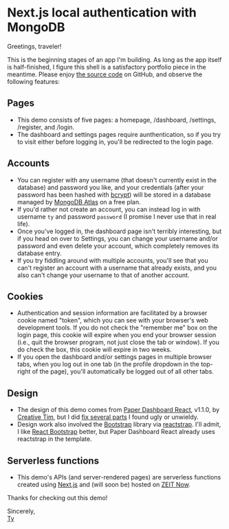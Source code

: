 # Next.js local authentication with MongoDB

Greetings, traveler!

This is the beginning stages of an app I'm building. As long as the app itself is half-finished, I figure this shell is a satisfactory portfolio piece in the meantime. Please enjoy [the source code](https://github.com/TyWMick/nextjs-local-authentication) on GitHub, and observe the following features:

## Pages

- This demo consists of five pages: a homepage, /dashboard, /settings, /register, and /login.
- The dashboard and settings pages require aunthentication, so if you try to visit either before logging in, you'll be redirected to the login page.

## Accounts

- You can register with any username (that doesn't currently exist in the database) and password you like, and your credentials (after your password has been hashed with [bcrypt](https://github.com/kelektiv/node.bcrypt.js)) will be stored in a database managed by [MongoDB Atlas](https://www.mongodb.com/cloud/atlas) on a free plan.
- If you'd rather not create an account, you can instead log in with username `ty` and password `password` (I promise I never use that in real life).
- Once you've logged in, the dashboard page isn't terribly interesting, but if you head on over to Settings, you can change your username and/or password and even delete your account, which completely removes its database entry.
- If you try fiddling around with multiple accounts, you'll see that you can't register an account with a username that already exists, and you also can't change your username to that of another account.

## Cookies

- Authentication and session information are facilitated by a browser cookie named "token", which you can see with your browser's web development tools. If you do not check the "remember me" box on the login page, this cookie will expire when you end your browser session (i.e., quit the browser program, not just close the tab or window). If you do check the box, this cookie will expire in two weeks.
- If you open the dashboard and/or settings pages in multiple browser tabs, when you log out in one tab (in the profile dropdown in the top-right of the page), you'll automatically be logged out of all other tabs.

## Design

- The design of this demo comes from [Paper Dashboard React](https://www.creative-tim.com/product/paper-dashboard-react), v1.1.0, by [Creative Tim](https://www.creative-tim.com/), but I did [fix several parts](https://github.com/TyWMick/nextjs-local-authentication/blob/master/styles.scss) I found ugly or unwieldy.
- Design work also involved the [Bootstrap](https://getbootstrap.com/) library via [reactstrap](https://reactstrap.github.io/). I'll admit, I like [React Bootstrap](https://react-bootstrap.netlify.com/) better, but Paper Dashboard React already uses reactstrap in the template.

## Serverless functions

- This demo's APIs (and server-rendered pages) are serverless functions created using [Next.js](https://nextjs.org/) and (will soon be) hosted on [ZEIT Now](https://zeit.co/).

Thanks for checking out this demo!

Sincerely,\
[Ty](http://tymick.me)
